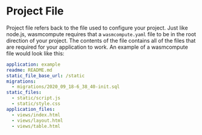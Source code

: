 # Project File

Project file refers back to the file used to configure your project.
Just like node.js, wasmcompute requires that a `wasmcompute.yaml` file
to be in the root direction of your project. The contents of the file
contains all of the files that are required for your application to work.
An example of a wasmcompute file would look like this:

```yaml
application: example
readme: README.md
static_file_base_url: /static
migrations:
  - migrations/2020_09_18-6_38_40-init.sql
static_files:
  - static/script.js
  - static/style.css
application_files:
  - views/index.html
  - views/layout.html
  - views/table.html
```
